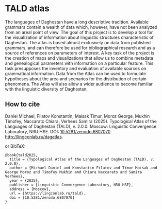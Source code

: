 # TALD atlas

The languages of Daghestan have a long descriptive tradition. Available grammars contain a wealth of data which, however, have not been analyzed from an areal point of view. The goal of this project is to develop a tool for the visualization of information about linguistic structures characteristic of Daghestan. The atlas is based almost exclusively on data from published grammars, and can therefore be used for bibliographical research and as a source of references on parameters of interest. A key task of the project is the creation of maps and visualizations that allow us to combine metadata and genealogical parameters with information on a particular feature. This task presupposes the inventory and evaluation of available sources on grammatical information. Data from the Atlas can be used to formulate hypotheses about the area and scenarios for the distribution of certain phenomena. The Atlas will also allow a wider audience to become familiar with the linguistic diversity of Daghestan.

## How to cite

Daniel Michael, Filatov Konstantin, Maisak Timur, Moroz George, Mukhin Timofey, Naccarato Chiara, Verhees Samira (2025). Typological Atlas of the Languages of Daghestan (TALD), v. 2.0.0. Moscow: Linguistic Convergence Laboratory, NRU HSE. DOI: [10.5281/zenodo.6807070](https://doi.org/10.5281/zenodo.6807070) http://lingconlab.ru/dagatlas. 

or BibTeX:

```
@book{tald2025,
  title = {Typological Atlas of the Languages of Daghestan (TALD), v. 2.0.0},
  author = {Michael Daniel and Konstantin Filatov and Timur Maisak and George Moroz and Timofey Mukhin and Chiara Naccarato and Samira Verhees},
  year = {2025},
  publisher = {Linguistic Convergence Laboratory, NRU HSE},
  address = {Moscow},
  url = {https://lingconlab.ru/tald},
  doi = {10.5281/zenodo.6807070}
}
```
